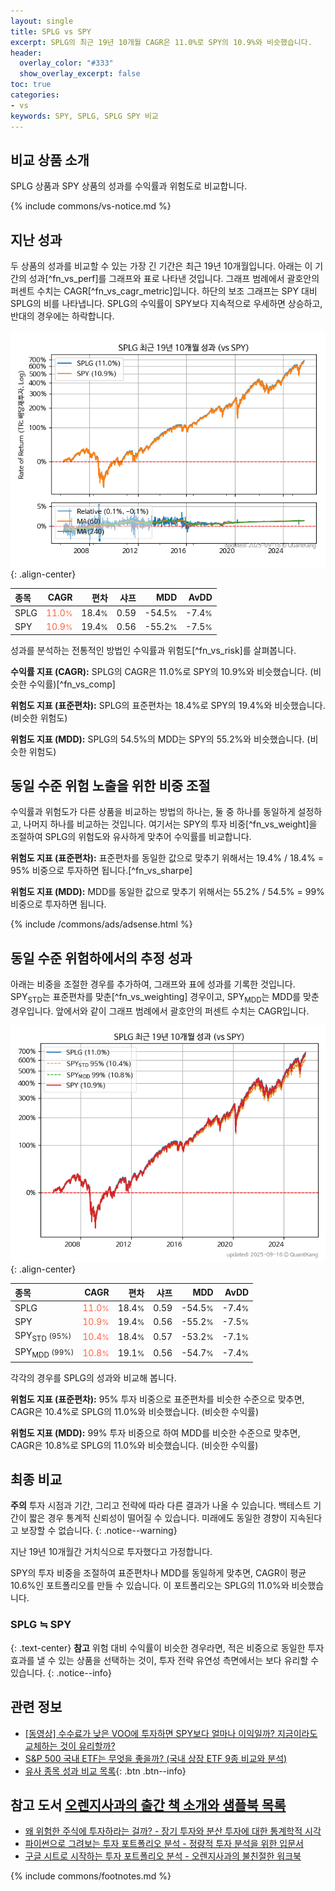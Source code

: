 ```yaml
---
layout: single
title: SPLG vs SPY
excerpt: SPLG의 최근 19년 10개월 CAGR은 11.0%로 SPY의 10.9%와 비슷했습니다.
header:
  overlay_color: "#333"
  show_overlay_excerpt: false
toc: true
categories:
- vs
keywords: SPY, SPLG, SPLG SPY 비교
---
```


## 비교 상품 소개


SPLG 상품과 SPY 상품의 성과를 수익률과 위험도로 비교합니다.





{% include commons/vs-notice.md %}

## 지난 성과

두 상품의 성과를 비교할 수 있는 가장 긴 기간은 최근 19년 10개월입니다. 아래는 이 기간의 성과[^fn_vs_perf]를 그래프와 표로 나타낸 것입니다.
그래프 범례에서 괄호안의 퍼센트 수치는 CAGR[^fn_vs_cagr_metric]입니다.
하단의 보조 그래프는 SPY 대비 SPLG의 비를 나타냅니다.
SPLG의 수익률이 SPY보다 지속적으로 우세하면 상승하고, 반대의 경우에는 하락합니다.

![SPLG](/vs/images/splg-vs-spy_dual.png){: .align-center}

| **종목** | **CAGR** | **편차** | **샤프** | **MDD** | **AvDD** |
| :------------ | ------: | -----------: | -------: | ------: | -------: |
| SPLG | <span style="color: tomato">11.0<small>%</small></span> | 18.4<small>%</small> | 0.59 | -54.5<small>%</small> | -7.4<small>%</small> |
| SPY | <span style="color: tomato">10.9<small>%</small></span> | 19.4<small>%</small> | 0.56 | -55.2<small>%</small> | -7.5<small>%</small> |

<!-- more -->


성과를 분석하는 전통적인 방법인 수익률과 위험도[^fn_vs_risk]를 살펴봅니다.

**수익률 지표 (CAGR):** SPLG의 CAGR은 11.0%로 SPY의 10.9%와 비슷했습니다. (비슷한 수익률)[^fn_vs_comp]

**위험도 지표 (표준편차):** SPLG의 표준편차는 18.4%로 SPY의 19.4%와 비슷했습니다. (비슷한 위험도)

**위험도 지표 (MDD):** SPLG의 54.5%의 MDD는 SPY의 55.2%와 비슷했습니다. (비슷한 위험도)



## 동일 수준 위험 노출을 위한 비중 조절

수익률과 위험도가 다른 상품을 비교하는 방법의 하나는, 둘 중 하나를 동일하게 설정하고, 나머지 하나를 비교하는 것입니다.
여기서는 SPY의 투자 비중[^fn_vs_weight]을 조절하여 SPLG의 위험도와 유사하게 맞추어 수익률를 비교합니다.

**위험도 지표 (표준편차):** 표준편차를 동일한 값으로 맞추기 위해서는 19.4% / 18.4% = 95% 비중으로 투자하면 됩니다.[^fn_vs_sharpe]

**위험도 지표 (MDD):** MDD를 동일한 값으로 맞추기 위해서는 55.2% / 54.5% = 99% 비중으로 투자하면 됩니다.


{% include /commons/ads/adsense.html %}



## 동일 수준 위험하에서의 추정 성과

아래는 비중을 조절한 경우를 추가하여, 그래프와 표에 성과를 기록한 것입니다.
SPY<sub>STD</sub>는 표준편차를 맞춘[^fn_vs_weighting] 경우이고, SPY<sub>MDD</sub>는 MDD를 맞춘 경우입니다.
앞에서와 같이 그래프 범례에서 괄호안의 퍼센트 수치는 CAGR입니다.


![SPLG](/vs/images/splg-vs-spy.png){: .align-center}



| **종목** | **CAGR** | **편차** | **샤프** | **MDD** | **AvDD** |
| :------------ | ------: | -----------: | -------: | ------: | -------: |
| SPLG | <span style="color: tomato">11.0<small>%</small></span> | 18.4<small>%</small> | 0.59 | -54.5<small>%</small> | -7.4<small>%</small> |
| SPY | <span style="color: tomato">10.9<small>%</small></span> | 19.4<small>%</small> | 0.56 | -55.2<small>%</small> | -7.5<small>%</small> |
| SPY<sub>STD</sub> <small>(95%)</small> | <span style="color: tomato">10.4<small>%</small></span> | 18.4<small>%</small> | 0.57 | -53.2<small>%</small> | -7.1<small>%</small> |
| SPY<sub>MDD</sub> <small>(99%)</small> | <span style="color: tomato">10.8<small>%</small></span> | 19.1<small>%</small> | 0.56 | -54.7<small>%</small> | -7.4<small>%</small> |



각각의 경우를 SPLG의 성과와 비교해 봅니다.

**위험도 지표 (표준편차):** 95% 투자 비중으로 표준편차를 비슷한 수준으로 맞추면, CAGR은 10.4%로 SPLG의 11.0%와 비슷했습니다. (비슷한 수익률)

**위험도 지표 (MDD):** 99% 투자 비중으로 하여 MDD를 비슷한 수준으로 맞추면, CAGR은 10.8%로 SPLG의 11.0%와 비슷했습니다. (비슷한 수익률)




## 최종 비교

**주의** 투자 시점과 기간, 그리고 전략에 따라 다른 결과가 나올 수 있습니다. 백테스트 기간이 짧은 경우 통계적 신뢰성이 떨어질 수 있습니다. 미래에도 동일한 경향이 지속된다고 보장할 수 없습니다.
{: .notice--warning}

지난 19년 10개월간 거치식으로 투자했다고 가정합니다.

SPY의 투자 비중을 조절하여 표준편차나 MDD를 동일하게 맞추면, CAGR이 평균 10.6%인 포트폴리오를 만들 수 있습니다.
이 포트폴리오는 SPLG의 11.0%와 비슷했습니다.

### SPLG ≒ SPY
{: .text-center}
**참고** 위험 대비 수익률이 비슷한 경우라면, 적은 비중으로 동일한 투자 효과를 낼 수 있는 상품을 선택하는 것이, 투자 전략 유연성 측면에서는 보다 유리할 수 있습니다.
{: .notice--info}


## 관련 정보

- [[동영상] 수수료가 낮은 VOO에 투자하면 SPY보다 얼마나 이익일까? 지금이라도 교체하는 것이 유리할까?](https://youtu.be/O-ySn9LScCk)
- [S&P 500 국내 ETF는 무엇을 좋을까? (국내 상장 ETF 9종 비교와 분석)](https://kongdori.tistory.com/309)
- [유사 종목 성과 비교 목록](/vs/){: .btn .btn--info}


## 참고 도서 [오렌지사과의 출간 책 소개와 샘플북 목록](https://kongdori.tistory.com/691)

- [왜 위험한 주식에 투자하라는 걸까? - 장기 투자와 분산 투자에 대한 통계학적 시각](https://kongdori.tistory.com/421)
- [파이썬으로 그려보는 투자 포트폴리오 분석  - 정량적 투자 분석을 위한 입문서](https://kongdori.tistory.com/643)
- [구글 시트로 시작하는 투자 포트폴리오 분석 - 오렌지사과의 불친절한 워크북](https://kongdori.tistory.com/449)

{% include commons/footnotes.md %}